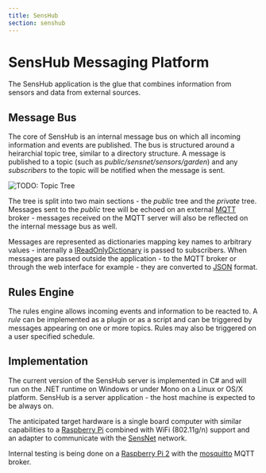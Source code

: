 ```yaml
---
title: SensHub
section: senshub
---
```

# SensHub Messaging Platform

The SensHub application is the glue that combines information from sensors and data from external sources.

## Message Bus

The core of SensHub is an internal message bus on which all incoming information and events are published. The bus is
structured around a heirarchial topic tree, similar to a directory structure. A message is published to a topic (such
as *public/sensnet/sensors/garden*) and any *subscribers* to the topic will be notified when the message is sent.

![TODO: Topic Tree]()

The tree is split into two main sections - the *public* tree and the *private* tree. Messages sent to the *public*
tree will be echoed on an external [MQTT](https://en.wikipedia.org/wiki/MQTT) broker - messages received on the MQTT
server will also be reflected on the internal message bus as well.

Messages are represented as dictionaries mapping key names to arbitrary values - internally a [IReadOnlyDictionary](https://msdn.microsoft.com/en-us/library/hh136548(v=vs.110).aspx)
is passed to subscribers. When messages are passed outside the application - to the MQTT broker or through the web interface
for example - they are converted to [JSON](http://www.json.org/) format.

## Rules Engine

The rules engine allows incoming events and information to be reacted to. A *rule* can be implemented as a plugin or as
a script and can be triggered by messages appearing on one or more topics. Rules may also be triggered on a user specified
schedule.

## Implementation

The current version of the SensHub server is implemented in C# and will run on the .NET runtime on Windows or under
Mono on a Linux or OS/X platform. SensHub is a server application - the host machine is expected to be always on.

The anticipated target hardware is a single board computer with similar capabilities to a [Raspberry Pi](https://www.raspberrypi.org/)
combined with WiFi (802.11g/n) support and an adapter to communicate with the [SensNet](/pages/sensnet/about.html)
network.

Internal testing is being done on a [Raspberry Pi 2](https://www.raspberrypi.org/products/raspberry-pi-2-model-b/)
with the [mosquitto](http://mosquitto.org/) MQTT broker.
